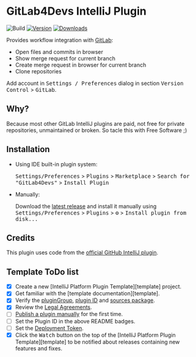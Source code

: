 # GitLab4Devs IntelliJ Plugin

![Build](https://github.com/R1tschY/gitlab-intellij-plugin/workflows/Build/badge.svg)
[![Version](https://img.shields.io/jetbrains/plugin/v/PLUGIN_ID.svg)](https://plugins.jetbrains.com/plugin/PLUGIN_ID)
[![Downloads](https://img.shields.io/jetbrains/plugin/d/PLUGIN_ID.svg)](https://plugins.jetbrains.com/plugin/PLUGIN_ID)

<!-- Plugin description -->

Provides workflow integration with [GitLab](https://gitlab.com/):
 * Open files and commits in browser
 * Show merge request for current branch
 * Create merge request in browser for current branch
 * Clone repositories

Add account in <kbd>Settings / Preferences</kbd> dialog in section <kbd>Version Control</kbd> > <kbd>GitLab</kbd>.

## Why?

Because most other GitLab IntelliJ plugins are paid, not free for private repositories, unmaintained or broken.
So tacle this with Free Software ;)

<!-- Plugin description end -->

## Installation

- Using IDE built-in plugin system:
  
  <kbd>Settings/Preferences</kbd> > <kbd>Plugins</kbd> > <kbd>Marketplace</kbd> > <kbd>Search for "GitLab4Devs"</kbd> >
  <kbd>Install Plugin</kbd>
  
- Manually:

  Download the [latest release](https://github.com/R1tschY/gitlab-intellij-plugin/releases/latest) and install it manually using
  <kbd>Settings/Preferences</kbd> > <kbd>Plugins</kbd> > <kbd>⚙️</kbd> > <kbd>Install plugin from disk...</kbd>

## Credits

This plugin uses code from the [official GitHub IntelliJ plugin](https://plugins.jetbrains.com/plugin/13115-github).

## Template ToDo list
- [x] Create a new [IntelliJ Platform Plugin Template][template] project.
- [x] Get familiar with the [template documentation][template].
- [x] Verify the [pluginGroup](/gradle.properties), [plugin ID](/src/main/resources/META-INF/plugin.xml) and [sources package](/src/main/kotlin).
- [x] Review the [Legal Agreements](https://plugins.jetbrains.com/docs/marketplace/legal-agreements.html).
- [ ] [Publish a plugin manually](https://plugins.jetbrains.com/docs/intellij/publishing-plugin.html?from=IJPluginTemplate) for the first time.
- [ ] Set the Plugin ID in the above README badges.
- [ ] Set the [Deployment Token](https://plugins.jetbrains.com/docs/marketplace/plugin-upload.html).
- [x] Click the <kbd>Watch</kbd> button on the top of the [IntelliJ Platform Plugin Template][template] to be notified about releases containing new features and fixes.
